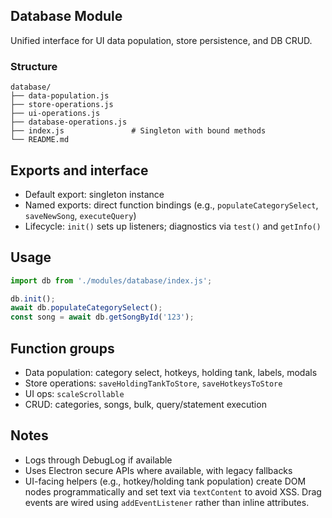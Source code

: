 ## Database Module

Unified interface for UI data population, store persistence, and DB CRUD.

### Structure
```
database/
├── data-population.js
├── store-operations.js
├── ui-operations.js
├── database-operations.js
├── index.js               # Singleton with bound methods
└── README.md
```

## Exports and interface

- Default export: singleton instance
- Named exports: direct function bindings (e.g., `populateCategorySelect`, `saveNewSong`, `executeQuery`)
- Lifecycle: `init()` sets up listeners; diagnostics via `test()` and `getInfo()`

## Usage

```javascript
import db from './modules/database/index.js';

db.init();
await db.populateCategorySelect();
const song = await db.getSongById('123');
```

## Function groups
- Data population: category select, hotkeys, holding tank, labels, modals
- Store operations: `saveHoldingTankToStore`, `saveHotkeysToStore`
- UI ops: `scaleScrollable`
- CRUD: categories, songs, bulk, query/statement execution

## Notes
- Logs through DebugLog if available
- Uses Electron secure APIs where available, with legacy fallbacks
- UI-facing helpers (e.g., hotkey/holding tank population) create DOM nodes programmatically and set text via `textContent` to avoid XSS. Drag events are wired using `addEventListener` rather than inline attributes.